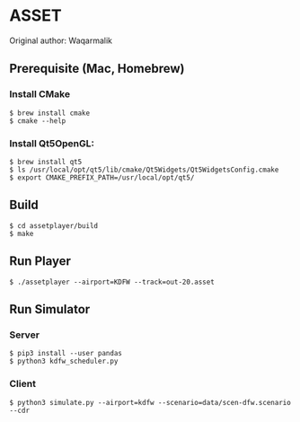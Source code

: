 # ASSET

Original author: Waqarmalik

## Prerequisite (Mac, Homebrew)

### Install CMake

    $ brew install cmake
    $ cmake --help

### Install Qt5OpenGL:

    $ brew install qt5
    $ ls /usr/local/opt/qt5/lib/cmake/Qt5Widgets/Qt5WidgetsConfig.cmake
    $ export CMAKE_PREFIX_PATH=/usr/local/opt/qt5/

## Build

    $ cd assetplayer/build
    $ make

## Run Player

    $ ./assetplayer --airport=KDFW --track=out-20.asset

## Run Simulator

### Server

    $ pip3 install --user pandas
    $ python3 kdfw_scheduler.py

### Client

    $ python3 simulate.py --airport=kdfw --scenario=data/scen-dfw.scenario --cdr
